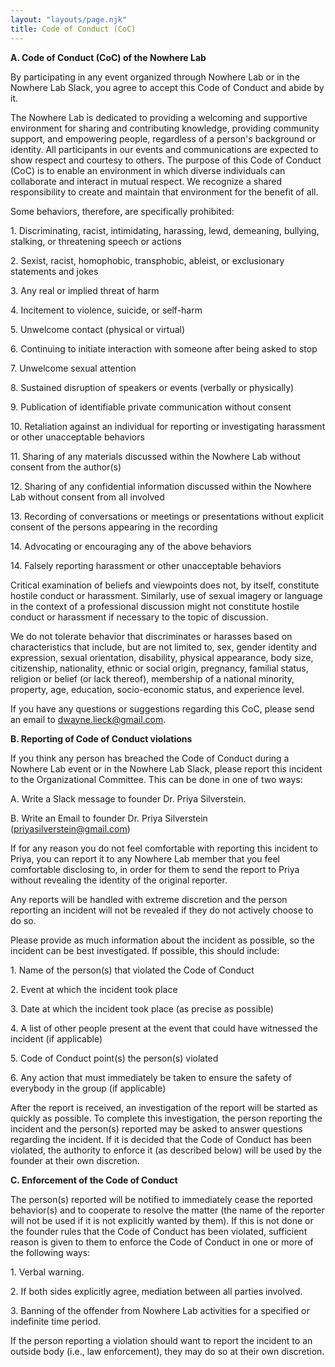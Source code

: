 ```yaml
---
layout: "layouts/page.njk"
title: Code of Conduct (CoC)
---
```


**A. Code of Conduct (CoC) of the Nowhere Lab**

By participating in any event organized through Nowhere Lab or in the
Nowhere Lab Slack, you agree to accept this Code of Conduct and abide by
it.

The Nowhere Lab is dedicated to providing a welcoming and supportive
environment for sharing and contributing knowledge, providing community
support, and empowering people, regardless of a person's background or
identity. All participants in our events and communications are expected
to show respect and courtesy to others. The purpose of this Code of
Conduct (CoC) is to enable an environment in which diverse individuals
can collaborate and interact in mutual respect. We recognize a shared
responsibility to create and maintain that environment for the benefit
of all.

Some behaviors, therefore, are specifically prohibited:

1. Discriminating, racist, intimidating, harassing, lewd, demeaning,
bullying, stalking, or threatening speech or actions

2\. Sexist, racist, homophobic, transphobic, ableist, or exclusionary
statements and jokes

3\. Any real or implied threat of harm

4\. Incitement to violence, suicide, or self-harm

5\. Unwelcome contact (physical or virtual)

6\. Continuing to initiate interaction with someone after being asked to
stop

7\. Unwelcome sexual attention

8\. Sustained disruption of speakers or events (verbally or physically)

9. Publication of identifiable private communication without consent

10\. Retaliation against an individual for reporting or investigating
harassment or other unacceptable behaviors

11\. Sharing of any materials discussed within the Nowhere Lab without
consent from the author(s)

12\. Sharing of any confidential information discussed within the
Nowhere Lab without consent from all involved

13\. Recording of conversations or meetings or presentations without
explicit consent of the persons appearing in the recording

14. Advocating or encouraging any of the above behaviors

14\. Falsely reporting harassment or other unacceptable behaviors

Critical examination of beliefs and viewpoints does not, by itself,
constitute hostile conduct or harassment. Similarly, use of sexual
imagery or language in the context of a professional discussion might
not constitute hostile conduct or harassment if necessary to the topic
of discussion.

We do not tolerate behavior that discriminates or harasses based on
characteristics that include, but are not limited to, sex, gender
identity and expression, sexual orientation, disability, physical
appearance, body size, citizenship, nationality, ethnic or social
origin, pregnancy, familial status, religion or belief (or lack
thereof), membership of a national minority, property, age, education,
socio-economic status, and experience level.

If you have any questions or suggestions regarding this CoC, please send
an email to <dwayne.lieck@gmail.com>.

**B. Reporting of Code of Conduct violations**

If you think any person has breached the Code of Conduct during a
Nowhere Lab event or in the Nowhere Lab Slack, please report this
incident to the Organizational Committee. This can be done in one of two
ways:

A. Write a Slack message to founder Dr. Priya Silverstein.

B. Write an Email to founder Dr. Priya Silverstein
(<priyasilverstein@gmail.com>)

If for any reason you do not feel comfortable with reporting this
incident to Priya, you can report it to any Nowhere Lab member that you
feel comfortable disclosing to, in order for them to send the report to
Priya without revealing the identity of the original reporter.

Any reports will be handled with extreme discretion and the person
reporting an incident will not be revealed if they do not actively
choose to do so.

Please provide as much information about the incident as possible, so
the incident can be best investigated. If possible, this should include:

1\. Name of the person(s) that violated the Code of Conduct

2\. Event at which the incident took place

3\. Date at which the incident took place (as precise as possible)

4\. A list of other people present at the event that could have
witnessed the incident (if applicable)

5\. Code of Conduct point(s) the person(s) violated

6\. Any action that must immediately be taken to ensure the safety of
everybody in the group (if applicable)

After the report is received, an investigation of the report will be
started as quickly as possible. To complete this investigation, the
person reporting the incident and the person(s) reported may be asked to
answer questions regarding the incident. If it is decided that the Code
of Conduct has been violated, the authority to enforce it (as described
below) will be used by the founder at their own discretion.

**C. Enforcement of the Code of Conduct**

The person(s) reported will be notified to immediately cease the
reported behavior(s) and to cooperate to resolve the matter (the name of
the reporter will not be used if it is not explicitly wanted by them).
If this is not done or the founder rules that the Code of Conduct has
been violated, sufficient reason is given to them to enforce the Code of
Conduct in one or more of the following ways:

1\. Verbal warning.

2\. If both sides explicitly agree, mediation between all parties
involved.

3\. Banning of the offender from Nowhere Lab activities for a specified
or indefinite time period.

If the person reporting a violation should want to report the incident
to an outside body (i.e., law enforcement), they may do so at their own
discretion.
